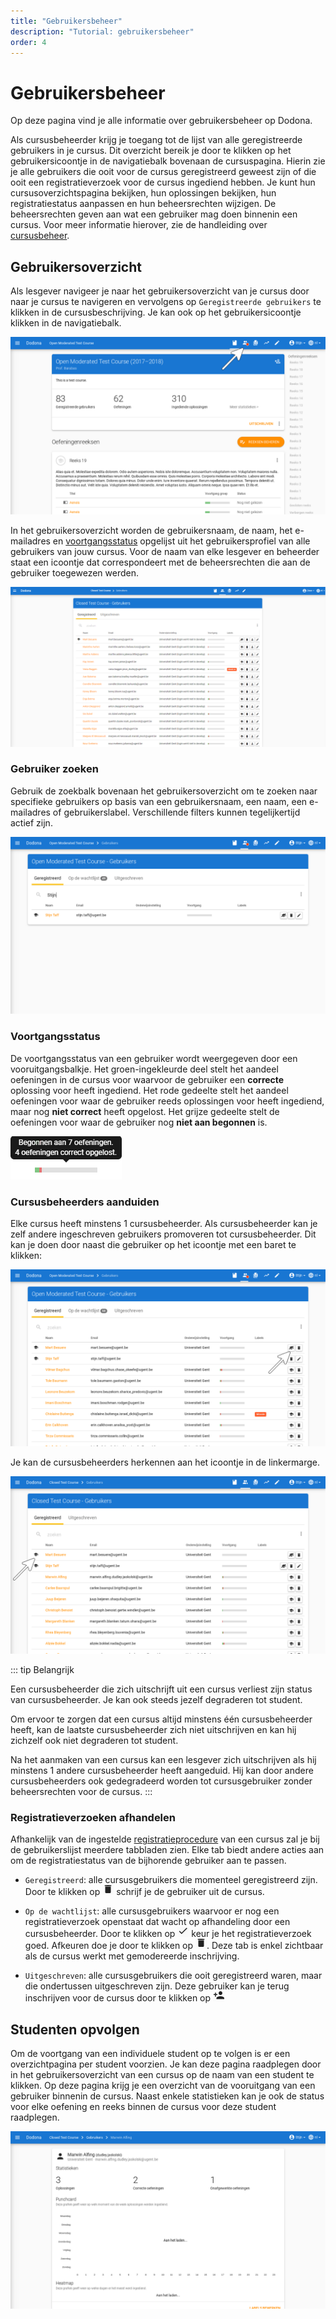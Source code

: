 ```yaml
---
title: "Gebruikersbeheer"
description: "Tutorial: gebruikersbeheer"
order: 4
---
```


# Gebruikersbeheer

Op deze pagina vind je alle informatie over gebruikersbeheer op Dodona.

Als cursusbeheerder krijg je toegang tot de lijst van alle geregistreerde gebruikers in je cursus. Dit overzicht bereik je door te klikken op het gebruikersicoontje in de navigatiebalk bovenaan de cursuspagina. Hierin zie je alle gebruikers die ooit voor de cursus geregistreerd geweest zijn of die ooit een registratieverzoek voor de cursus ingediend hebben. Je kunt hun cursusoverzichtspagina bekijken, hun oplossingen bekijken, hun registratiestatus aanpassen en hun beheersrechten wijzigen. De beheersrechten geven aan wat een gebruiker mag doen binnenin een cursus. Voor meer informatie hierover, zie de handleiding over [cursusbeheer](../course-management/).


## Gebruikersoverzicht

Als lesgever navigeer je naar het gebruikersoverzicht van je cursus door naar je cursus te navigeren en vervolgens op `Geregistreerde gebruikers` te klikken in de cursusbeschrijving. Je kan ook op het gebruikersicoontje klikken in de navigatiebalk.

![admin menu users](./staff.course_users.png)

In het gebruikersoverzicht worden de gebruikersnaam, de naam, het e-mailadres en [voortgangsstatus](#voortgangsstatus) opgelijst uit het gebruikersprofiel van alle gebruikers van jouw cursus. Voor de naam van elke lesgever en beheerder staat een icoontje dat correspondeert met de beheersrechten die aan de gebruiker toegewezen werden.

![gebruikers](./staff.users.png)

### Gebruiker zoeken

Gebruik de zoekbalk bovenaan het gebruikersoverzicht om te zoeken naar specifieke gebruikers op basis van een gebruikersnaam, een naam, een e-mailadres of gebruikerslabel. Verschillende filters kunnen tegelijkertijd actief zijn.

![gefilterde lijst](./staff.users_filtered.png)

### Voortgangsstatus
De voortgangsstatus van een gebruiker wordt weergegeven door een vooruitgangsbalkje. Het groen-ingekleurde deel stelt het aandeel oefeningen in de cursus voor waarvoor de gebruiker een **correcte** oplossing voor heeft ingediend. Het rode gedeelte stelt het aandeel oefeningen voor waar de gebruiker reeds oplossingen voor heeft ingediend, maar nog **niet correct** heeft opgelost. Het grijze gedeelte stelt de oefeningen voor waar de gebruiker nog **niet aan begonnen** is.

![statistics](./user_progress_statistics.png)

### Cursusbeheerders aanduiden

Elke cursus heeft minstens 1 cursusbeheerder. Als cursusbeheerder kan je zelf andere ingeschreven gebruikers promoveren tot cursusbeheerder. Dit kan je doen door naast die gebruiker op het icoontje met een baret te klikken:

![beheersrechten bewerken](./staff.users_edit_permissions.png)

Je kan de cursusbeheerders herkennen aan het icoontje in de linkermarge.

![beheerder in gebruikersoverzicht](./staff.course_users_admin.png)

::: tip Belangrijk

Een cursusbeheerder die zich uitschrijft uit een cursus verliest zijn status van cursusbeheerder. Je kan ook steeds jezelf degraderen tot student.

Om ervoor te zorgen dat een cursus altijd minstens één cursusbeheerder heeft, kan de laatste cursusbeheerder zich niet uitschrijven en kan hij zichzelf ook niet degraderen tot student.

Na het aanmaken van een cursus kan een lesgever zich uitschrijven als hij minstens 1 andere cursusbeheerder heeft aangeduid. Hij kan door andere cursusbeheerders ook gedegradeerd worden tot cursusgebruiker zonder beheersrechten voor de cursus.
:::

### Registratieverzoeken afhandelen

Afhankelijk van de ingestelde [registratieprocedure](../creating-a-course/#cursuseigenschappen) van een cursus zal je bij de gebruikerslijst meerdere tabbladen zien. Elke tab biedt andere acties aan om de registratiestatus van de bijhorende gebruiker aan te passen.

* `Geregistreerd`: alle cursusgebruikers die momenteel geregistreerd zijn.
  Door te klikken op ![unregister](../../../../images/staff_registration_icons/unregister.png) schrijf je de gebruiker uit de cursus.

* `Op de wachtlijst`: alle cursusgebruikers waarvoor er nog een registratieverzoek openstaat dat wacht op afhandeling door een cursusbeheerder.
  Door te klikken op ![approve](../../../../images/staff_registration_icons/approve.png) keur je het registratieverzoek goed. Afkeuren doe je door te klikken op ![decline](../../../../images/staff_registration_icons/decline.png). Deze tab is enkel zichtbaar als de cursus werkt met gemodereerde inschrijving.

* `Uitgeschreven`: alle cursusgebruikers die ooit geregistreerd waren, maar die ondertussen uitgeschreven zijn.
  Deze gebruiker kan je terug inschrijven voor de cursus door te klikken op ![register](../../../../images/staff_registration_icons/register.png)

## Studenten opvolgen
Om de voortgang van een individuele student op te volgen is er een overzichtpagina per student voorzien. Je kan deze pagina raadplegen door in het gebruikersoverzicht van een cursus op de naam van een student te klikken. Op deze pagina krijg je een overzicht van de vooruitgang van een gebruiker binnenin de cursus. Naast enkele statistieken kan je ook de status voor elke oefening en reeks binnen de cursus voor deze student raadplegen.

![cursusoverzicht](./staff.user_course_overview.png)
